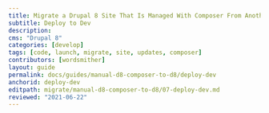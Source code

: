 ```yaml
---
title: Migrate a Drupal 8 Site That Is Managed With Composer From Another Platform
subtitle: Deploy to Dev
description: 
cms: "Drupal 8"
categories: [develop]
tags: [code, launch, migrate, site, updates, composer]
contributors: [wordsmither]
layout: guide
permalink: docs/guides/manual-d8-composer-to-d8/deploy-dev
anchorid: deploy-dev
editpath: migrate/manual-d8-composer-to-d8/07-deploy-dev.md
reviewed: "2021-06-22"
---
```


<Partial file="migrate/deploy-dev.md" />